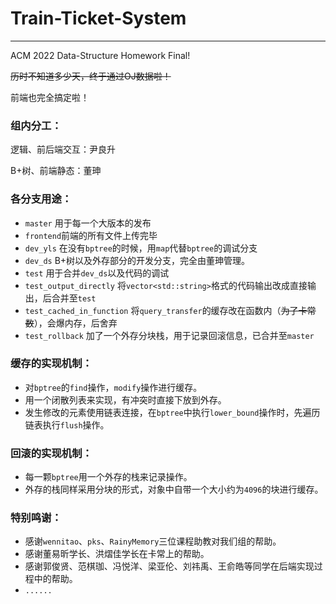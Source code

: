 # Train-Ticket-System

****

ACM 2022 Data-Structure Homework Final!

~~历时不知道多少天，终于通过OJ数据啦！~~

前端也完全搞定啦！

### 组内分工：

逻辑、前后端交互：尹良升

B+树、前端静态：董珅

### 各分支用途：

- `master` 用于每一个大版本的发布
- `frontend`前端的所有文件上传完毕
- `dev_yls` 在没有`bptree`的时候，用`map`代替`bptree`的调试分支
- `dev_ds` B+树以及外存部分的开发分支，完全由董珅管理。
- `test` 用于合并`dev_ds`以及代码的调试
- `test_output_directly` 将`vector<std::string>`格式的代码输出改成直接输出，后合并至`test`
- `test_cached_in_function` 将`query_transfer`的缓存改在函数内（~~为了卡常数~~），会爆内存，后舍弃
- `test_rollback` 加了一个外存分块栈，用于记录回滚信息，已合并至`master`

### 缓存的实现机制：

- 对`bptree`的`find`操作，`modify`操作进行缓存。
- 用一个闭散列表来实现，有冲突时直接下放到外存。
- 发生修改的元素使用链表连接，在`bptree`中执行`lower_bound`操作时，先遍历链表执行`flush`操作。

### 回滚的实现机制：

- 每一颗`bptree`用一个外存的栈来记录操作。
- 外存的栈同样采用分块的形式，对象中自带一个大小约为`4096`的块进行缓存。

### 特别鸣谢：

- 感谢`wennitao`、`pks`、`RainyMemory`三位课程助教对我们组的帮助。
- 感谢董易昕学长、洪熠佳学长在卡常上的帮助。
- 感谢郭俊贤、范棋珈、冯悦洋、梁亚伦、刘祎禹、王俞皓等同学在后端实现过程中的帮助。
- `......`
